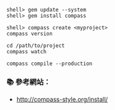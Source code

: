 
```console
shell> gem update --system
shell> gem install compass

shell> compass create <myproject>
compass version

cd /path/to/project
compass watch

compass compile --production
```

### :books: 參考網站：
- http://compass-style.org/install/
